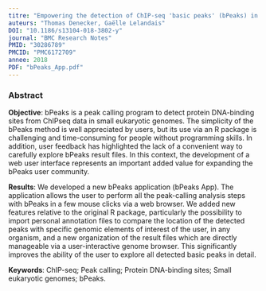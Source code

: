 ```yaml
---
titre: "Empowering the detection of ChIP-seq 'basic peaks' (bPeaks) in small eukaryotic genomes with a web user-interactive interface"
auteurs: "Thomas Denecker, Gaëlle Lelandais"
DOI: "10.1186/s13104-018-3802-y"
journal: "BMC Research Notes"
PMID: "30286789" 
PMCID: "PMC6172709" 
annee: 2018
PDF: "bPeaks_App.pdf"
---
```


### Abstract

**Objective**: bPeaks is a peak calling program to detect protein DNA-binding sites from ChIPseq data in small eukaryotic genomes. The simplicity of the bPeaks method is well appreciated by users, but its use via an R package is challenging and time-consuming for people without programming skills. In addition, user feedback has highlighted the lack of a convenient way to carefully explore bPeaks result files. In this context, the development of a web user interface represents an important added value for expanding the bPeaks user community.

**Results**: We developed a new bPeaks application (bPeaks App). The application allows the user to perform all the peak-calling analysis steps with bPeaks in a few mouse clicks via a web browser. We added new features relative to the original R package, particularly the possibility to import personal annotation files to compare the location of the detected peaks with specific genomic elements of interest of the user, in any organism, and a new organization of the result files which are directly manageable via a user-interactive genome browser. This significantly improves the ability of the user to explore all detected basic peaks in detail.

**Keywords**: ChIP-seq; Peak calling; Protein DNA-binding sites; Small eukaryotic genomes; bPeaks.